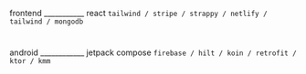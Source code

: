 frontend ___________ react `tailwind / stripe / strappy / netlify / tailwind / mongodb`

#

android ____________ jetpack compose `firebase / hilt / koin / retrofit / ktor / kmm`
